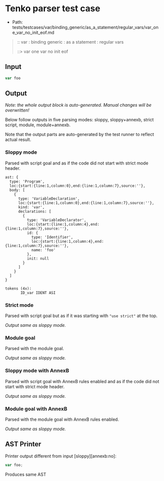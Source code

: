 # Tenko parser test case

- Path: tests/testcases/var/binding_generic/as_a_statement/regular_vars/var_one_var_no_init_eof.md

> :: var : binding generic : as a statement : regular vars
>
> ::> var one var no init eof

## Input

`````js
var foo
`````

## Output

_Note: the whole output block is auto-generated. Manual changes will be overwritten!_

Below follow outputs in five parsing modes: sloppy, sloppy+annexb, strict script, module, module+annexb.

Note that the output parts are auto-generated by the test runner to reflect actual result.

### Sloppy mode

Parsed with script goal and as if the code did not start with strict mode header.

`````
ast: {
  type: 'Program',
  loc:{start:{line:1,column:0},end:{line:1,column:7},source:''},
  body: [
    {
      type: 'VariableDeclaration',
      loc:{start:{line:1,column:0},end:{line:1,column:7},source:''},
      kind: 'var',
      declarations: [
        {
          type: 'VariableDeclarator',
          loc:{start:{line:1,column:4},end:{line:1,column:7},source:''},
          id: {
            type: 'Identifier',
            loc:{start:{line:1,column:4},end:{line:1,column:7},source:''},
            name: 'foo'
          },
          init: null
        }
      ]
    }
  ]
}

tokens (4x):
       ID_var IDENT ASI
`````

### Strict mode

Parsed with script goal but as if it was starting with `"use strict"` at the top.

_Output same as sloppy mode._

### Module goal

Parsed with the module goal.

_Output same as sloppy mode._

### Sloppy mode with AnnexB

Parsed with script goal with AnnexB rules enabled and as if the code did not start with strict mode header.

_Output same as sloppy mode._

### Module goal with AnnexB

Parsed with the module goal with AnnexB rules enabled.

_Output same as sloppy mode._

## AST Printer

Printer output different from input [sloppy][annexb:no]:

````js
var foo;
````

Produces same AST
